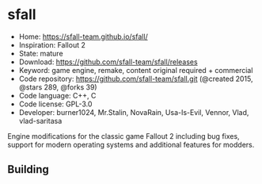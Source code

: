 # sfall

- Home: https://sfall-team.github.io/sfall/
- Inspiration: Fallout 2
- State: mature
- Download: https://github.com/sfall-team/sfall/releases
- Keyword: game engine, remake, content original required + commercial
- Code repository: https://github.com/sfall-team/sfall.git (@created 2015, @stars 289, @forks 39)
- Code language: C++, C
- Code license: GPL-3.0
- Developer: burner1024, Mr.Stalin, NovaRain, Usa-Is-Evil, Vennor, Vlad, vlad-saritasa

Engine modifications for the classic game Fallout 2 including bug fixes, support for modern operating systems and additional features for modders.

## Building

